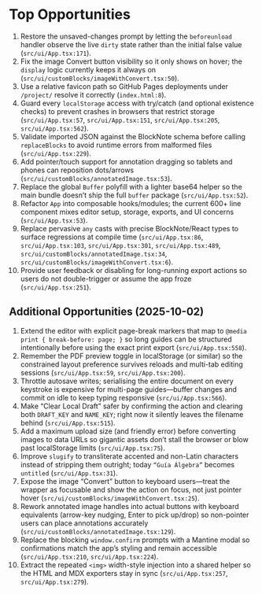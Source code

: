# Top Opportunities

1. Restore the unsaved-changes prompt by letting the `beforeunload` handler observe the live `dirty` state rather than the initial false value (`src/ui/App.tsx:171`).
2. Fix the image Convert button visibility so it only shows on hover; the `display` logic currently keeps it always on (`src/ui/customBlocks/imageWithConvert.tsx:50`).
3. Use a relative favicon path so GitHub Pages deployments under `/project/` resolve it correctly (`index.html:8`).
4. Guard every `localStorage` access with try/catch (and optional existence checks) to prevent crashes in browsers that restrict storage (`src/ui/App.tsx:57`, `src/ui/App.tsx:151`, `src/ui/App.tsx:205`, `src/ui/App.tsx:562`).
5. Validate imported JSON against the BlockNote schema before calling `replaceBlocks` to avoid runtime errors from malformed files (`src/ui/App.tsx:229`).
6. Add pointer/touch support for annotation dragging so tablets and phones can reposition dots/arrows (`src/ui/customBlocks/annotatedImage.tsx:53`).
7. Replace the global `Buffer` polyfill with a lighter base64 helper so the main bundle doesn’t ship the full `buffer` package (`src/ui/App.tsx:52`).
8. Refactor `App` into composable hooks/modules; the current 600+ line component mixes editor setup, storage, exports, and UI concerns (`src/ui/App.tsx:53`).
9. Replace pervasive `any` casts with precise BlockNote/React types to surface regressions at compile time (`src/ui/App.tsx:86`, `src/ui/App.tsx:103`, `src/ui/App.tsx:301`, `src/ui/App.tsx:489`, `src/ui/customBlocks/annotatedImage.tsx:34`, `src/ui/customBlocks/imageWithConvert.tsx:6`).
10. Provide user feedback or disabling for long-running export actions so users do not double-trigger or assume the app froze (`src/ui/App.tsx:251`).

## Additional Opportunities (2025-10-02)

1. Extend the editor with explicit page-break markers that map to `@media print { break-before: page; }` so long guides can be structured intentionally before using the exact print export (`src/ui/App.tsx:558`).
2. Remember the PDF preview toggle in localStorage (or similar) so the constrained layout preference survives reloads and multi-tab editing sessions (`src/ui/App.tsx:59`, `src/ui/App.tsx:200`).
3. Throttle autosave writes; serialising the entire document on every keystroke is expensive for multi-page guides—buffer changes and commit on idle to keep typing responsive (`src/ui/App.tsx:566`).
4. Make “Clear Local Draft” safer by confirming the action and clearing both `DRAFT_KEY` and `NAME_KEY`; right now it silently leaves the filename behind (`src/ui/App.tsx:515`).
5. Add a maximum upload size (and friendly error) before converting images to data URLs so gigantic assets don’t stall the browser or blow past localStorage limits (`src/ui/App.tsx:75`).
6. Improve `slugify` to transliterate accented and non-Latin characters instead of stripping them outright; today `“Guía Álgebra”` becomes `untitled` (`src/ui/App.tsx:31`).
7. Expose the image “Convert” button to keyboard users—treat the wrapper as focusable and show the action on focus, not just pointer hover (`src/ui/customBlocks/imageWithConvert.tsx:25`).
8. Rework annotated image handles into actual buttons with keyboard equivalents (arrow-key nudging, Enter to pick up/drop) so non-pointer users can place annotations accurately (`src/ui/customBlocks/annotatedImage.tsx:129`).
9. Replace the blocking `window.confirm` prompts with a Mantine modal so confirmations match the app’s styling and remain accessible (`src/ui/App.tsx:210`, `src/ui/App.tsx:224`).
10. Extract the repeated `<img>` width-style injection into a shared helper so the HTML and MDX exporters stay in sync (`src/ui/App.tsx:257`, `src/ui/App.tsx:279`).
